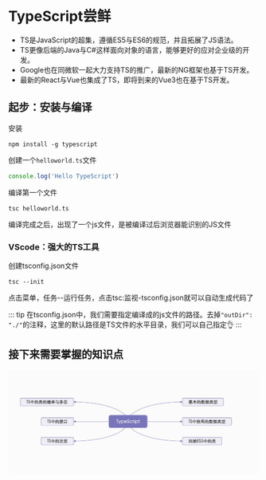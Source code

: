 # TypeScript尝鲜

- TS是JavaScript的超集，遵循ES5与ES6的规范，并且拓展了JS语法。
- TS更像后端的Java与C#这样面向对象的语言，能够更好的应对企业级的开发。
- Google也在同微软一起大力支持TS的推广，最新的NG框架也基于TS开发。
- 最新的React与Vue也集成了TS，即将到来的Vue3也在基于TS开发。

## 起步：安装与编译

安装

```shell
npm install -g typescript
```

创建一个`helloworld.ts`文件

```ts
console.log('Hello TypeScript')
```

编译第一个文件

```shell
tsc helloworld.ts
```

编译完成之后，出现了一个js文件，是被编译过后浏览器能识别的JS文件

### VScode：强大的TS工具

创建tsconfig.json文件

```shell
tsc --init
```

点击菜单，任务--运行任务，点击tsc:监视-tsconfig.json就可以自动生成代码了

::: tip
在tsconfig.json中，我们需要指定编译成的js文件的路径。去掉`"outDir": "./"`的注释，这里的默认路径是TS文件的水平目录，我们可以自己指定:ok_hand:
:::

## 接下来需要掌握的知识点

![知识点概览](../../.vuepress/public/TSnaotu.jpg)